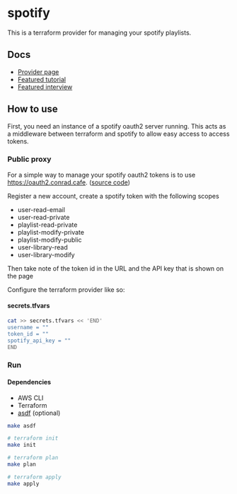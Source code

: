 # spotify

This is a terraform provider for managing your spotify playlists.


## Docs

- [Provider page](https://github.com/conradludgate/terraform-provider-spotify)
- [Featured tutorial](https://learn.hashicorp.com/tutorials/terraform/spotify-playlist)
- [Featured interview](https://www.hashicorp.com/blog/build-your-summer-spotify-playlist-with-terraform)


## How to use

First, you need an instance of a spotify oauth2 server running. This acts as a middleware between terraform and spotify to allow easy access to access tokens.

### Public proxy

For a simple way to manage your spotify oauth2 tokens is to use https://oauth2.conrad.cafe. ([source code](https://github.com/conradludgate/oauth2-proxy))

Register a new account, create a spotify token with the following scopes

- user-read-email
- user-read-private
- playlist-read-private
- playlist-modify-private
- playlist-modify-public
- user-library-read
- user-library-modify

Then take note of the token id in the URL and the API key that is shown on the page

Configure the terraform provider like so:

#### secrets.tfvars

```bash
cat >> secrets.tfvars << 'END'
username = ""
token_id = ""
spotify_api_key = ""
END
```

### Run

#### Dependencies

- AWS CLI
- Terraform
- [asdf](https://asdf-vm.com/) (optional)

```bash
make asdf

# terraform init
make init

# terraform plan
make plan

# terraform apply
make apply
```
